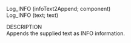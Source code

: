 ﻿   Log_INFO (infoText2Append; component)     Log_INFO (text; text)          DESCRIPTION       Appends the supplied text as INFO information.      